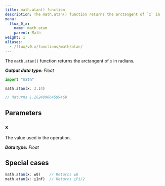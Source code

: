 ```yaml
---
title: math.atan() function
description: The math.atan() function returns the arctangent of `x` in radians.
menu:
  flux_0_x:
    name: math.atan
    parent: Math
weight: 1
aliases:
  - /flux/v0.x/functions/math/atan/
---
```


The `math.atan()` function returns the arctangent of `x` in radians.

_**Output data type:** Float_

```js
import "math"

math.atan(x: 3.14)

// Returns 1.262480664599468
```

## Parameters

### x
The value used in the operation.

_**Data type:** Float_

## Special cases
```js
math.atan(x: ±0)    // Returns ±0
math.atan(x: ±Inf)  // Returns ±Pi/2
```
